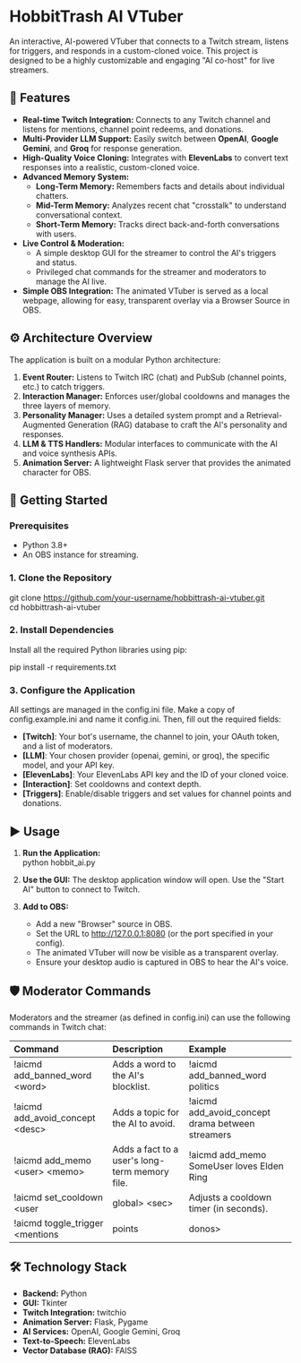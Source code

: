 # **HobbitTrash AI VTuber**

An interactive, AI-powered VTuber that connects to a Twitch stream, listens for triggers, and responds in a custom-cloned voice. This project is designed to be a highly customizable and engaging "AI co-host" for live streamers.

## **🌟 Features**

* **Real-time Twitch Integration:** Connects to any Twitch channel and listens for mentions, channel point redeems, and donations.  
* **Multi-Provider LLM Support:** Easily switch between **OpenAI**, **Google Gemini**, and **Groq** for response generation.  
* **High-Quality Voice Cloning:** Integrates with **ElevenLabs** to convert text responses into a realistic, custom-cloned voice.  
* **Advanced Memory System:**  
  * **Long-Term Memory:** Remembers facts and details about individual chatters.  
  * **Mid-Term Memory:** Analyzes recent chat "crosstalk" to understand conversational context.  
  * **Short-Term Memory:** Tracks direct back-and-forth conversations with users.  
* **Live Control & Moderation:**  
  * A simple desktop GUI for the streamer to control the AI's triggers and status.  
  * Privileged chat commands for the streamer and moderators to manage the AI live.  
* **Simple OBS Integration:** The animated VTuber is served as a local webpage, allowing for easy, transparent overlay via a Browser Source in OBS.

## **⚙️ Architecture Overview**

The application is built on a modular Python architecture:

1. **Event Router:** Listens to Twitch IRC (chat) and PubSub (channel points, etc.) to catch triggers.  
2. **Interaction Manager:** Enforces user/global cooldowns and manages the three layers of memory.  
3. **Personality Manager:** Uses a detailed system prompt and a Retrieval-Augmented Generation (RAG) database to craft the AI's personality and responses.  
4. **LLM & TTS Handlers:** Modular interfaces to communicate with the AI and voice synthesis APIs.  
5. **Animation Server:** A lightweight Flask server that provides the animated character for OBS.

## **🚀 Getting Started**

### **Prerequisites**

* Python 3.8+  
* An OBS instance for streaming.

### **1\. Clone the Repository**

git clone https://github.com/your-username/hobbittrash-ai-vtuber.git  
cd hobbittrash-ai-vtuber

### **2\. Install Dependencies**

Install all the required Python libraries using pip:

pip install \-r requirements.txt

### **3\. Configure the Application**

All settings are managed in the config.ini file. Make a copy of config.example.ini and name it config.ini. Then, fill out the required fields:

* **\[Twitch\]**: Your bot's username, the channel to join, your OAuth token, and a list of moderators.  
* **\[LLM\]**: Your chosen provider (openai, gemini, or groq), the specific model, and your API key.  
* **\[ElevenLabs\]**: Your ElevenLabs API key and the ID of your cloned voice.  
* **\[Interaction\]**: Set cooldowns and context depth.  
* **\[Triggers\]**: Enable/disable triggers and set values for channel points and donations.

## **▶️ Usage**

1. **Run the Application:**  
   python hobbit\_ai.py

2. **Use the GUI:** The desktop application window will open. Use the "Start AI" button to connect to Twitch.  
3. **Add to OBS:**  
   * Add a new "Browser" source in OBS.  
   * Set the URL to http://127.0.0.1:8080 (or the port specified in your config).  
   * The animated VTuber will now be visible as a transparent overlay.  
   * Ensure your desktop audio is captured in OBS to hear the AI's voice.

## **🛡️ Moderator Commands**

Moderators and the streamer (as defined in config.ini) can use the following commands in Twitch chat:

| Command | Description | Example |
| :---- | :---- | :---- |
| \!aicmd add\_banned\_word \<word\> | Adds a word to the AI's blocklist. | \!aicmd add\_banned\_word politics |
| \!aicmd add\_avoid\_concept \<desc\> | Adds a topic for the AI to avoid. | \!aicmd add\_avoid\_concept drama between streamers |
| \!aicmd add\_memo \<user\> \<memo\> | Adds a fact to a user's long-term memory file. | \!aicmd add\_memo SomeUser loves Elden Ring |
| \!aicmd set\_cooldown \<user|global\> \<sec\> | Adjusts a cooldown timer (in seconds). | \!aicmd set\_cooldown global 15 |
| \!aicmd toggle\_trigger \<mentions|points|donos\> | Toggles a response trigger on or off. | \!aicmd toggle\_trigger mentions |

## **🛠️ Technology Stack**

* **Backend:** Python  
* **GUI:** Tkinter  
* **Twitch Integration:** twitchio  
* **Animation Server:** Flask, Pygame  
* **AI Services:** OpenAI, Google Gemini, Groq  
* **Text-to-Speech:** ElevenLabs  
* **Vector Database (RAG):** FAISS